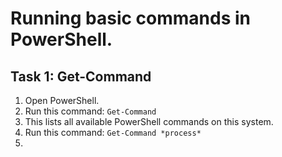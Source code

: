 # Running basic commands in PowerShell.

## Task 1: Get-Command
1. Open PowerShell.
1. Run this command: ```Get-Command```
1. This lists all available PowerShell commands on this system.
1. Run this command: ```Get-Command *process*```
1. 
